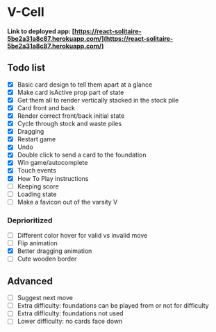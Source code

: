 # V-Cell

**Link to deployed app: [https://react-solitaire-5be2a31a8c87.herokuapp.com/](https://react-solitaire-5be2a31a8c87.herokuapp.com/)**

## Todo list

- [x] Basic card design to tell them apart at a glance
- [x] Make card isActive prop part of state
- [x] Get them all to render vertically stacked in the stock pile
- [x] Card front and back
- [x] Render correct front/back initial state
- [x] Cycle through stock and waste piles
- [x] Dragging
- [x] Restart game
- [x] Undo
- [x] Double click to send a card to the foundation
- [x] Win game/autocomplete
- [x] Touch events
- [x] How To Play instructions
- [ ] Keeping score
- [ ] Loading state
- [ ] Make a favicon out of the varsity V

### Deprioritized

- [ ] Different color hover for valid vs invalid move
- [ ] Flip animation
- [x] Better dragging animation
- [ ] Cute wooden border

## Advanced

- [ ] Suggest next move
- [ ] Extra difficulty: foundations can be played from or not for difficulty
- [ ] Extra difficulty: foundations not used
- [ ] Lower difficulty: no cards face down
